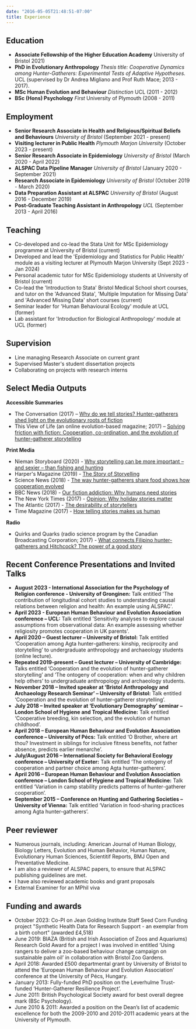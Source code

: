 ```yaml
---
date: "2016-05-05T21:48:51-07:00"
title: Experience
---
```


## Education

 - **Associate Fellowship of the Higher Education Academy** University of Bristol  2021)
 - **PhD in Evolutionary Anthropology** _Thesis title: Cooperative Dynamics among Hunter-Gatherers: Experimental Tests of Adaptive Hypotheses._ UCL (supervised by Dr Andrea Migliano and Prof Ruth Mace; 2013 - 2017). 
 - **MSc Human Evolution and Behaviour** _Distinction_ UCL (2011 - 2012)
 - **BSc (Hons) Psychology** _First_ University of Plymouth (2008 - 2011)


## Employment

 - **Senior Research Associate in Health and Religious/Spiritual Beliefs and Behaviours** _University of Bristol_ (September 2021 - present)
 - **Visiting lecturer in Public Health** _Plymouth Marjon University_ (October 2023 - present)
 - **Senior Research Associate in Epidemiology** _University of Bristol_ (March 2020 - April 2022)
 - **ALSPAC Data Pipeline Manager** _University of Bristol_ (January 2020 - September 2021)
 - **Research Associate in Epidemiology** _University of Bristol_ (October 2019 - March 2020)
 - **Data Preparation Assistant at ALSPAC** _University of Bristol_ (August 2016 - December 2019)
 - **Post-Graduate Teaching Assistant in Anthropology** _UCL_ (September 2013 - April 2016)


## Teaching

 - Co-developed and co-lead the Stata Unit for MSc Epidemiology programme at University of Bristol (current)
 - Developed and lead the 'Epidemiology and Statistics for Public Health' module as a visiting lecturer at Plymouth Marjon University (Sept 2023 - Jan 2024) 
 - Personal academic tutor for MSc Epidemiology students at University of Bristol (current)
 - Co-lead the 'Introduction to Stata' Bristol Medical School short courses, and tutor on the 'Advanced Stata', 'Multiple Imputation for Missing Data' and 'Advanced Missing Data' short courses (current)
 - Seminar leader for 'Human Behavioural Ecology' module at UCL (former)
 - Lab assistant for 'Introduction for Biological Anthropology' module at UCL (former)
 
 
## Supervision

 - Line managing Research Associate on current grant
 - Supervised Master's student dissertation projects
 - Collaborating on projects with research interns
 
 
## Select Media Outputs

**Accessible Summaries**

 - The Conversation (2017) – [Why do we tell stories? Hunter-gatherers shed light on the evolutionary roots of fiction](https://theconversation.com/why-do-we-tell-stories-hunter-gatherers-shed-light-on-the-evolutionary-roots-of-fiction-88586)
 - This View of Life (an online evolution-based magazine; 2017) – [Solving friction with fiction: Cooperation, co-ordination, and the evolution of hunter-gatherer storytelling](https://thisviewoflife.com/solving-friction-with-fiction-cooperation-co-ordination-and-the-evolution-of-hunter-gatherer-storytelling/)

**Print Media**

 - Nieman Storyboard (2020) - [Why storytelling can be more important – and sexier – than fishing and hunting](https://niemanstoryboard.org/stories/why-storytelling-can-be-more-important-and-sexier-than-fishing-and-hunting/)
 - Harper's Magazine (2019) - [The Story of Storyelling](https://harpers.org/archive/2019/03/the-story-of-storytelling/)
 - Science News (2018) - [The way hunter-gatherers share food shows how cooperation evolved](https://www.sciencenews.org/article/way-hunter-gatherers-share-food-shows-how-cooperation-evolved?tgt=nr)
 - BBC News (2018) - [Our fiction addiction: Why humans need stories](http://www.bbc.com/culture/story/20180503-our-fiction-addiction-why-humans-need-stories)
 - The New York Times (2017) - [Opinion: Why holiday stories matter](https://www.nytimes.com/2017/12/20/opinion/holiday-stories.html)
 - The Atlantic (2017) - [The desirability of storytellers](https://www.theatlantic.com/science/archive/2017/12/the-origins-of-storytelling/547502/)
 - Time Magazine (2017) - [How telling stories makes us human](http://time.com/5043166/storytelling-evolution/)

**Radio**
 - Quirks and Quarks (radio science program by the Canadian Broadcasting Corporation; 2017) - [What connects Filipino hunter-gatherers and Hitchcock? The power of a good story](http://www.cbc.ca/radio/quirks/u-s-military-invests-in-genetic-extinction-tech-yeti-explained-and-incredible-scientific-potential-of-story-1.4439586/what-connects-filipino-hunter-gatherers-and-hitchcock-the-power-of-a-good-story-1.4439629)



## Recent Conference Presentations and Invited Talks

 - **August 2023 - International Association for the Psychology of Religion conference - University of Gronginen:** Talk entitled 'The contribution of longitudinal cohort studies to understanding causal relations between religion and health: An example using ALSPAC'.
 - **April 2023 - European Human Behaviour and Evolution Association conference – UCL:** Talk entitled 'Sensitivity analyses to explore causal assumptions from observational data: An example assessing whether religiosity promotes cooperation in UK parents'.
 - **April 2020 – Guest lecturer – University of Bristol:** Talk entitled ‘Cooperation among Agta hunter-gatherers: kinship, reciprocity and storytelling’ to undergraduate anthropology and archaeology students (online lecture).
 - **Repeated 2019-present – Guest lecturer – University of Cambridge:** Talks entitled ‘Cooperation and the evolution of hunter-gatherer storytelling’ and ‘The ontogeny of cooperation: when and why children help others’ to undergraduate anthropology and archaeology students.
 - **November 2018 – Invited speaker at ‘Bristol Anthropology and Archaeology Research Seminar’ – University of Bristol:** Talk entitled ‘Cooperation and the evolution of hunter-gatherer storytelling’.
 - **July 2018 – Invited speaker at ‘Evolutionary Demography’ seminar – London School of Hygiene and Tropical Medicine:** Talk entitled ‘Cooperative breeding, kin selection, and the evolution of human childhood’.
 - **April 2018 – European Human Behaviour and Evolution Association conference – University of Pécs:** Talk entitled ‘O Brother, where art thou? Investment in siblings for inclusive fitness benefits, not father absence, predicts earlier menarche’.
 - **July/August 2016 – International Society for Behavioral Ecology conference – University of Exeter:**	Talk entitled ‘The ontogeny of cooperation and partner choice among Agta hunter-gatherers’.
 - **April 2016 – European Human Behaviour and Evolution Association conference – London School of Hygiene and Tropical Medicine:**	Talk entitled ‘Variation in camp stability predicts patterns of hunter-gatherer cooperation’.
 - **September 2015 – Conference on Hunting and Gathering Societies – University of Vienna:**	Talk entitled ‘Variation in food-sharing practices among Agta hunter-gatherers’.


## Peer reviewer
 - Numerous journals, including: American Journal of Human Biology, Biology Letters, Evolution and Human Behavior, Human Nature, Evolutionary Human Sciences, Scientitif Reports, BMJ Open and Preventative Medicine.
 - I am also a reviewer of ALSPAC papers, to ensure that ALSPAC publishing guidelines are met.
 - I have also reviewed academic books and grant proposals
 - External Examiner for an MPhil viva


## Funding and awards

 - October 2023: Co-PI on Jean Golding Institute Staff Seed Corn Funding project "Synthetic Health Data for Research Support - an exemplar from a birth cohort" (awarded £4,518)
 - June 2019: BIAZA (British and Irish Association of Zoos and Aquariums) Research Gold Award for a project I was involved in entitled ‘Using rangers to deliver a zoo-based behaviour change campaign on sustainable palm oil’ in collaboration with Bristol Zoo Gardens.
 - April 2018: Awarded £500 departmental grant by University of Bristol to attend the ‘European Human Behaviour and Evolution Association’ conference at the University of Pécs, Hungary.
 - January 2013: Fully-funded PhD position on the Leverhulme Trust-funded ‘Hunter-Gatherer Resilience Project’.
 - June 2011: British Psychological Society award for best overall degree mark (BSc Psychology).
 - June 2010 & 2011: Awarded a position on the Dean’s list of academic excellence for both the 2009-2010 and 2010-2011 academic years at the University of Plymouth.




